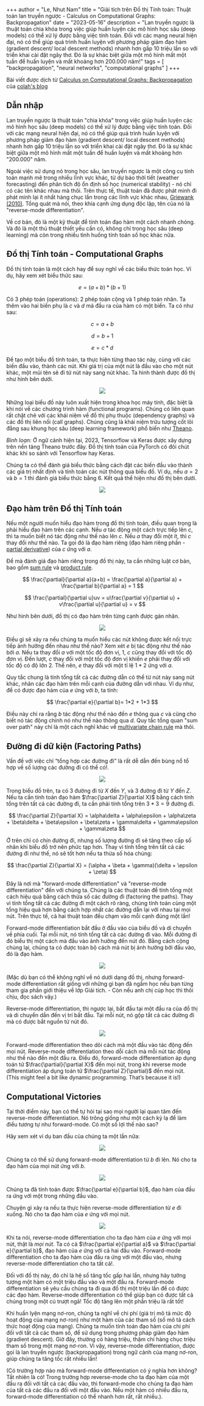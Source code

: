 +++
author = "Le, Nhut Nam"
title = "Giải tích trên Đồ thị Tính toán: Thuật toán lan truyền ngược - Calculus on Computational Graphs: Backpropagation"
date = "2023-05-16"
description = "Lan truyền ngược là thuật toán chìa khóa trong việc giúp huấn luyện các mô hình học sâu (deep models) có thể xử lý được bằng việc tính toán. Đối với các mạng neural hiện đại, nó có thể giúp quá trình huấn luyện với phương pháp giảm đạo hàm (gradient descent/ local descent methods) nhanh hơn gấp 10 triệu lần so với triển khai cài đặt ngây thơ. Đó là sự khác biệt giữa một mô hình mất một tuần để huấn luyện và mất khoảng hơn 200.000 năm!"
tags = [
    "backpropagation", "neural networks", "computational graphs"
]
+++

Bài viết được dịch từ [Calculus on Computational Graphs: Backpropagation](https://colah.github.io/posts/2015-08-Backprop/) của [colah's blog](https://colah.github.io)

## Dẫn nhập

Lan truyền ngược là thuật toán "chìa khóa" trong việc giúp huấn luyện các mô hình học sâu (deep models) có thể xử lý được bằng việc tính toán. Đối với các mạng neural hiện đại, nó có thể giúp quá trình huấn luyện với phương pháp giảm đạo hàm (gradient descent/ local descent methods) nhanh hơn gấp 10 triệu lần so với triển khai cài đặt ngây thơ. Đó là sự khác biệt giữa một mô hình mất một tuần để huấn luyện và mất khoảng hơn "200.000" năm.

Ngoài việc sử dụng nó trong học sâu, lan truyền ngược là một công cụ tính toán mạnh mẽ trong nhiều lĩnh vực khác, từ dự báo thời tiết (weather forecasting) đến phân tích độ ổn định số học (numerical stability) - nó chỉ có các tên khác nhau mà thôi. Trên thực tế, thuật toán đã được phát minh đi phát minh lại ít nhất hàng chục lần trong các lĩnh vực khác nhau, [Griewank (2010)](http://www.math.uiuc.edu/documenta/vol-ismp/52_griewank-andreas-b.pdf). Tổng quát mà nói, theo khía cạnh ứng dụng độc lập, tên của nó là "reverse-mode differentiation".

Về cơ bản, đó là một kỹ thuật để tính toán đạo hàm một cách nhanh chóng. Và đó là một thủ thuật thiết yếu cần có, không chỉ trong học sâu (deep learning) mà còn trong nhiều tình huống tính toán số học khác nữa.

## Đồ thị Tính toán - Computational Graphs

Đồ thị tính toán là một cách hay để suy nghĩ về các biểu thức toán học. Ví dụ, hãy xem xét biểu thức sau:

$$
e=(a+b)*(b+1)
$$

Có 3 phép toán (operations): 2 phép toán cộng và 1 phép toán nhân. Ta thêm vào hai biến phụ là $c$ và $d$ mà đầu ra của hàm có một biến. Ta có như sau:

$$
c = a + b
$$

$$
d = b + 1
$$

$$
e = c * d
$$

Để tạo một biểu đồ tính toán, ta thực hiện từng thao tác này, cùng với các biến đầu vào, thành các nút. Khi giá trị của một nút là đầu vào cho một nút khác, một mũi tên sẽ đi từ nút này sang nút khác. Ta hình thành được đồ thị như hình bên dưới.

<p align="center">
  <img src="https://colah.github.io/posts/2015-08-Backprop/img/tree-def.png"/>
</p>

Những loại biểu đồ này luôn xuất hiện trong khoa học máy tính, đặc biệt là khi nói về các chương trình hàm (functional programs). Chúng có liên quan rất chặt chẽ với các khái niệm về đồ thị phụ thuộc (dependency graphs) và các đồ thị liên nối (call graphs). Chúng cũng là khái niệm trừu tượng cốt lõi đằng sau khung học sâu (deep learning framework) phổ biến như [Theano](http://deeplearning.net/software/theano/). 

*Bình loạn*: Ở ngữ cảnh hiện tại, 2023, Tensorflow và Keras được xây dựng trên nền tảng Theano trước đây. Đồ thị tính toán của PyTorch có đôi chút khác khi so sánh với Tensorflow hay Keras.

Chúng ta có thể đánh giá biểu thức bằng cách đặt các biến đầu vào thành các giá trị nhất định và tính toán các nút thông qua biểu đồ. Ví dụ, nếu $a = 2$ và $b=1$ thì đánh giá biểu thức bằng 6. Kết quả thể hiện như đồ thị bên dưới.


<p align="center">
  <img src="https://colah.github.io/posts/2015-08-Backprop/img/tree-eval.png"/>
</p>


## Đạo hàm trên Đồ thị Tính toán

Nếu một người muốn hiểu đạo hàm trong đồ thị tính toán, điều quan trọng là phải hiểu đạo hàm trên các cạnh. Nếu $a$ tác động một cách trực tiếp lên $c$, thì ta muốn biết nó tác động như thế nào lên $c$. Nếu $a$ thay đổi một ít, thì $c$ thay đổi như thế nào. Ta gọi đó là đạo hàm riêng (đạo hàm riêng phần - [partial derivative](https://en.wikipedia.org/wiki/Partial_derivative)) của $c$ ứng với $a$.

Để mà đánh giá đạo hàm riêng trong đồ thị này, ta cần những luật cơ bản, bao gồm [sum rule](https://en.wikipedia.org/wiki/Sum_rule_in_differentiation) và [product rule](https://en.wikipedia.org/wiki/Product_rule).

$$
\frac{\partial}{\partial a}(a+b) = \frac{\partial a}{\partial a} + \frac{\partial b}{\partial a} = 1
$$

$$
\frac{\partial}{\partial u}uv = u\frac{\partial v}{\partial u} + v\frac{\partial u}{\partial u} = v
$$

Như hình bên dưới, đồ thị có đạo hàm trên từng cạnh được gán nhãn.

<p align="center">
  <img src="https://colah.github.io/posts/2015-08-Backprop/img/tree-eval-derivs.png"/>
</p>

Điều gì sẽ xảy ra nếu chúng ta muốn hiểu các nút không được kết nối trực tiếp ảnh hưởng đến nhau như thế nào? Xem xét $e$ bị tác động như thế nào bởi $a$. Nếu ta thay đổi $a$ với một tốc độ đơn vị, 1, $c$ cũng thay đổi với tốc độ đơn vị. Đến lượt, $c$ thay đổi với một tốc độ đơn vị khiến $e$ phải thay đổi với tốc độ có độ lớn $2$. Thế nên, $e$ thay đổi với một tỉ lệ $1*2$ ứng với $a$.

Quy tắc chung là tính tổng tất cả các đường dẫn có thể từ nút này sang nút khác, nhân các đạo hàm trên mỗi cạnh của đường dẫn với nhau. Ví dụ như, để có được đạo hàm của $e$ ứng với $b$, ta tính:

$$
\frac{\partial e}{\partial b}= 1*2 + 1*3
$$

Điều này chỉ ra rằng $b$ tác động như thế nào đến $e$ thông qua $c$ và cũng cho biết nó tác động chính nó như thế nào thông qua $d$. Quy tắc tổng quan "sum over path" này chỉ là một cách nghĩ khác về [multivariate chain rule](https://en.wikipedia.org/wiki/Chain_rule#Higher_dimensions) mà thôi.


## Đường đi dữ kiện (Factoring Paths)

Vấn đề với việc chỉ “tổng hợp các đường đi” là rất dễ dẫn đến bùng nổ tổ hợp về số lượng các đường đi có thể có!.

<p align="center">
  <img src="https://colah.github.io/posts/2015-08-Backprop/img/chain-def-greek.png"/>
</p>

Trong biểu đồ trên, ta có 3 đường đi từ $X$ đến $Y$, và 3 đường đi từ $Y$ đến $Z$. Nếu ta cần tính toán đạo hàm $\frac{\partial Z}{\partial X}$ bằng cách tính tổng trên tất cả các đường đi, ta cần phải tính tổng trên $3 * 3 = 9$ đường đi.

$$
\frac{\partial Z}{\partial X} = \alpha\delta + \alpha\epsilon + \alpha\zeta + \beta\delta + \beta\epsilon + \beta\zeta + \gamma\delta + \gamma\epsilon + \gamma\zeta
$$

Ở trên chỉ có chín đường đi, nhưng số lượng đường đi sẽ tăng theo cấp số nhân khi biểu đồ trở nên phức tạp hơn. Thay vì tính tổng trên tất cả các đường đi như thế, nó sẽ tốt hơn nếu ta thừa số hóa chúng:

$$
\frac{\partial Z}{\partial X} = (\alpha + \beta + \gamma)(\delta + \epsilon + \zeta)
$$

Đây là nơi mà "forward-mode differentiation" và "reverse-mode differentiation" đến với chúng ta. Chúng là các thuật toán để tính tổng một cách hiệu quả bằng cách thừa số các đường đi (factoring the paths). Thay vì tính tổng tất cả các đường đi một cách rõ ràng, chúng tính toán cùng một tổng hiệu quả hơn bằng cách hợp nhất các đường dẫn lại với nhau tại mọi nút. Trên thực tế, cả hai thuật toán đều chạm vào mỗi cạnh đúng một lần!

Forward-mode differentiation bắt đầu ở đầu vào của biểu đồ và di chuyển về phía cuối. Tại mỗi nút, nó tính tổng tất cả các đường đi vào. Mỗi đường đi đó biểu thị một cách mà đầu vào ảnh hưởng đến nút đó. Bằng cách cộng chúng lại, chúng ta có được toàn bộ cách mà nút bị ảnh hưởng bởi đầu vào, đó là đạo hàm.

<p align="center">
  <img src="https://colah.github.io/posts/2015-08-Backprop/img/chain-forward-greek.png"/>
</p>

(Mặc dù bạn có thể không nghĩ về nó dưới dạng đồ thị, nhưng forward-mode differentiation rất giống với những gì bạn đã ngầm học nếu bạn từng tham gia phần giới thiệu về lớp Giải tích. - Còn nếu anh chị cúp học thì thôi chịu, đọc sách vậy.)

Reverse-mode differentiation, thì ngược lại, bắt đầu tại một đầu ra của đồ thị và di chuyển dần đến vị trí bắt đầu. Tại mỗi nút, nó gộp tắt cả các đường đi mà có được bắt nguồn từ nút đó.

<p align="center">
  <img src="https://colah.github.io/posts/2015-08-Backprop/img/chain-backward-greek.png"/>
</p>

Forward-mode differentiation theo dõi cách mà một đầu vào tác động đến mọi nút. Reverse-mode differentiation theo dỗi cách mà mỗi nút tác động như thế nào đến một đầu ra. Điều đó, forward-mode differentiation áp dụng toán tử $\frac{\partial}{\partial X}$ đến mọi nút, trong khi reverse mode differentiation áp dụng toán tử $\frac{\partial Z}{\partial}$ đến mọi nút. (This might feel a bit like dynamic programming. That’s because it is!)

## Computational Victories

Tại thời điểm này, bạn có thể tự hỏi tại sao mọi người lại quan tâm đến reverse-mode differentiation. Nó trông giống như một cách kỳ lạ để làm điều tương tự như forward-mode. Có một số lợi thế nào sao?

Hãy xem xét ví dụ ban đầu của chúng ta một lần nữa:

<p align="center">
  <img src="https://colah.github.io/posts/2015-08-Backprop/img/tree-eval-derivs.png"/>
</p>

Chúng ta có thể sử dụng forward-mode differentiation từ $b$ đi lên. Nó cho ta đạo hàm của mọi nút ứng với $b$.

<p align="center">
  <img src="https://colah.github.io/posts/2015-08-Backprop/img/tree-forwradmode.png"/>
</p>

Chúng ta đã tính toán được $\frac{\partial e}{\partial b}$, đạo hàm của đầu ra ứng với một trong những đầu vào.

Chuyện gì xảy ra nếu ta thực hiện reverse-mode differentiation từ $e$ đi xuống. Nó cho ta đạo hàm của $e$ ứng với mọi nút.

<p align="center">
  <img src="https://colah.github.io/posts/2015-08-Backprop/img/tree-backprop.png"/>
</p>

Khi ta nói, reverse-mode differentiation cho ta đạo hàm của $e$ ứng với mọi nút, thật là *mọi nút*. Ta có cả $\frac{\partial e}{\partial a}$ và $\frac{\partial e}{\partial b}$, đạo hàm của $e$ ứng với cả hai đầu vào. Forward-mode differentiation cho ta đạo hàm của đầu ra ứng với một đầu vào, nhưng reverse-mode differentiation cho ta tất cả!.

Đối với đồ thị này, đó chỉ là hệ số tăng tốc gấp hai lần, nhưng hãy tưởng tượng một hàm có một triệu đầu vào và một đầu ra. Forward-mode differentiation sẽ yêu cầu chúng ta đi qua đồ thị một triệu lần để có được các đạo hàm. Reverse-mode differentiation có thể giúp bạn có được tất cả chúng trong một cú trượt ngã! Tốc độ tăng lên một phần triệu là rất tốt!

Khi huấn lyện mạng nơ-ron, chúng ta nghĩ về chi phí (giá trị mô tả mức độ hoạt động của mạng nơ-ron) như một hàm của các tham số (số mô tả cách thức hoạt động của mạng). Chúng ta muốn tính toán đạo hàm của chi phí đối với tất cả các tham số, để sử dụng trong phương pháp giảm đạo hàm (gradient descent). Giờ đây, thường có hàng triệu, thậm chí hàng chục triệu tham số trong một mạng nơ-ron. Vì vậy, reverse-mode differentiation, được gọi là lan truyền ngược (backpropagation) trong ngữ cảnh của mạng nơ-ron, giúp chúng ta tăng tốc rất nhiều lần!

(Có trường hợp nào mà forward-mode differentiation có ý nghĩa hơn không? Tất nhiên là có! Trong trường hợp reverse-mode cho ta đạo hàm của một đầu ra đối với tất cả các đầu vào, thì forward-mode cho chúng ta đạo hàm của tất cả các đầu ra đối với một đầu vào. Nếu một hàm có nhiều đầu ra, forward-mode differentiation có thể nhanh hơn rất, rất nhiều.).

